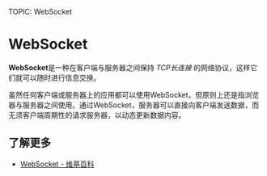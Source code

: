 TOPIC: WebSocket

# WebSocket

**WebSocket**是一种在客户端与服务器之间保持 *TCP长连接* 的网络协议，这样它们就可以随时进行信息交换。

虽然任何客户端或服务器上的应用都可以使用WebSocket，但原则上还是指浏览器与服务器之间使用。通过WebSocket，服务器可以直接向客户端发送数据，而无须客户端周期性的请求服务器，以动态更新数据内容。

## 了解更多

- [WebSocket - 维基百科](https://en.wikipedia.org/wiki/Websocket)
